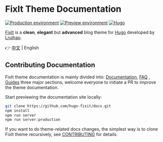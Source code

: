 # FixIt Theme Documentation

[![Production environment](https://img.shields.io/github/deployments/hugo-fixit/FixIt/Production?style=flat&label=Production&logo=vercel)](https://fixit.lruihao.cn/)
[![Preview environment](https://img.shields.io/github/deployments/hugo-fixit/FixIt/Preview?style=flat&label=Preview&logo=vercel)](https://pre.fixit.lruihao.cn/)
[![Hugo](https://img.shields.io/badge/Hugo-%5E0.112.0-ff4088?style=flat&logo=hugo)](https://gohugo.io/)

[FixIt](https://github.com/hugo-fixit/FixIt) is a **clean**, **elegant** but **advanced** blog theme for [Hugo](https://gohugo.io/) developed by [Lruihao](https://github.com/Lruihao "Follow me on GitHub").

👉 [中文](README.md) | English

## Contributing Documentation

FixIt theme documentation is mainly divided into: [Documentation](https://fixit.lruihao.cn/documentation/), [FAQ](https://fixit.lruihao.cn/faq/) , [Guides](https://fixit.lruihao.cn/guides/) three major sections, welcome everyone to initiate a PR to improve the theme documentation.

Start previewing the documentation site locally:

```bash
git clone https://github.com/hugo-fixit/docs.git
npm install
npm run server
npm run server:production
```

If you want to do theme-related docs changes, the simplest way is to clone FixIt theme recursively, see [CONTRIBUTING](https://github.com/hugo-fixit/FixIt/blob/master/CONTRIBUTING.md) for details.
